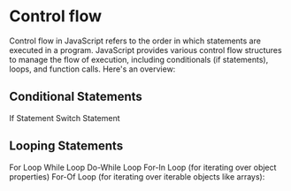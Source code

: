 # Control flow

Control flow in JavaScript refers to the order in which statements are executed in a program. JavaScript provides various control flow structures to manage the flow of execution, including conditionals (if statements), loops, and function calls. Here's an overview:

## Conditional Statements

If Statement
Switch Statement

## Looping Statements

For Loop
While Loop
Do-While Loop
For-In Loop (for iterating over object properties)
For-Of Loop (for iterating over iterable objects like arrays):
